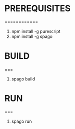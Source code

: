 # PREREQUISITES 
  ============
1. npm install -g purescript
2. npm install -g spago

# BUILD
  ===
1. spago build

# RUN
  ===
1. spago run